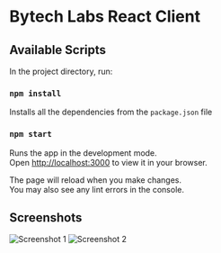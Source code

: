 # Bytech Labs React Client


## Available Scripts

In the project directory, run:

### `npm install`

Installs all the dependencies from the `package.json` file

### `npm start`

Runs the app in the development mode.\
Open [http://localhost:3000](http://localhost:3000) to view it in your browser.

The page will reload when you make changes.\
You may also see any lint errors in the console.

## Screenshots
![Screenshot 1](https://i.imgur.com/6Q8hpZG.png)
![Screenshot 2](https://i.imgur.com/OyjaJZw.png)